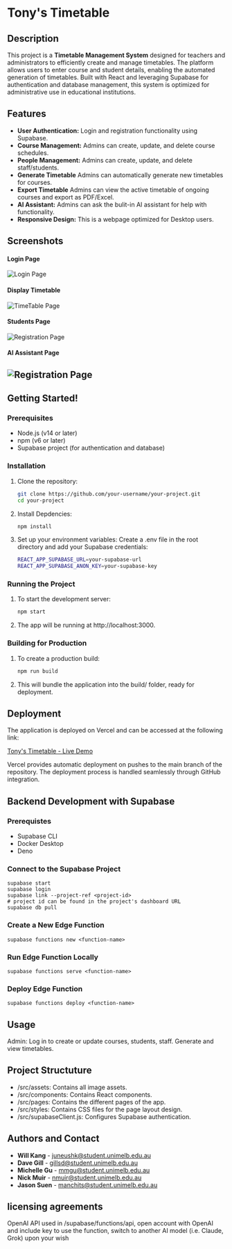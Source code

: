 # Tony's Timetable

<!-- [![License](https://img.shields.io/badge/license-MIT-blue.svg)](LICENSE) -->

## Description
 This project is a **Timetable Management System** designed for teachers and administrators to efficiently create and manage timetables. The platform allows users to enter course and student details, enabling the automated generation of timetables. Built with React and leveraging Supabase for authentication and database management, this system is optimized for administrative use in educational institutions.



## Features

- **User Authentication:** Login and registration functionality using Supabase.
- **Course Management:** Admins can create, update, and delete course schedules.
- **People Management:** Admins can create, update, and delete staff/students.
- **Generate Timetable** Admins can automatically generate new timetables for courses.
- **Export Timetable** Admins can view the active timetable of ongoing courses and export as PDF/Excel.
- **AI Assistant:** Admins can ask the bulit-in AI assistant for help with functionality.
- **Responsive Design:** This is a webpage optimized for Desktop users.

## Screenshots

#### Login Page

![Login Page](./public/LoginPage.png)

#### Display Timetable
![TimeTable Page](./public/TimeTablePage.png)

#### Students Page
![Registration Page](./public/StudentsPage.png)

#### AI Assistant Page
![Registration Page](./public/AIPage.png)
---

## Getting Started!

### Prerequisites

- Node.js (v14 or later)
- npm (v6 or later)
- Supabase project (for authentication and database)

### Installation

1. Clone the repository:
    ```bash
    git clone https://github.com/your-username/your-project.git
    cd your-project
    ```

2. Install Depdencies:
    ```bash
    npm install
    ```

3. Set up your environment variables: Create a .env file in the root directory and add your Supabase credentials:
    ```bash
    REACT_APP_SUPABASE_URL=your-supabase-url
    REACT_APP_SUPABASE_ANON_KEY=your-supabase-key
    ```

### Running the Project

1. To start the development server:
    ```bash
    npm start
    ```

2. The app will be running at http://localhost:3000.

### Building for Production

1. To create a production build:
    ```bash
    npm run build
    ```

2. This will bundle the application into the build/ folder, ready for deployment.

## Deployment

The application is deployed on Vercel and can be accessed at the following link:

[Tony's Timetable - Live Demo](https://vit-tt.vercel.app/)

Vercel provides automatic deployment on pushes to the main branch of the repository. The deployment process is handled seamlessly through GitHub integration.

## Backend Development with Supabase

### Prerequistes
- Supabase CLI
- Docker Desktop
- Deno

### Connect to the Supabase Project
```
supabase start
supabase login
supabase link --project-ref <project-id>
# project id can be found in the project's dashboard URL
supabase db pull
```

### Create a New Edge Function
```
supabase functions new <function-name>
```

### Run Edge Function Locally
```
supabase functions serve <function-name>
```

### Deploy Edge Function
```
supabase functions deploy <function-name>
```

## Usage

Admin: Log in to create or update courses, students, staff. Generate and view timetables. 

## Project Structuture
* /src/assets: Contains all image assets.
* /src/components: Contains React components.
* /src/pages: Contains the different pages of the app.
* /src/styles: Contains CSS files for the page layout design.
* /src/supabaseClient.js: Configures Supabase authentication.

## Authors and Contact

- **Will Kang** - [juneushk@student.unimelb.edu.au](mailto:juneushk@student.unimelb.edu.au)
- **Dave Gill** - [gillsd@student.unimelb.edu.au](mailto:gillsd@student.unimelb.edu.au)
- **Michelle Gu** - [mmgu@student.unimelb.edu.au](mailto:mmgu@student.unimelb.edu.au)
- **Nick Muir** - [nmuir@student.unimelb.edu.au ](mailto:nmuir@student.unimelb.edu.au )
- **Jason Suen** - [manchits@student.unimelb.edu.au](mailto:manchits@student.unimelb.edu.au)

## licensing agreements

OpenAI API used in /supabase/functions/api, open account with OpenAI and include key to use the function, switch to another AI model (i.e. Claude, Grok) upon your wish
